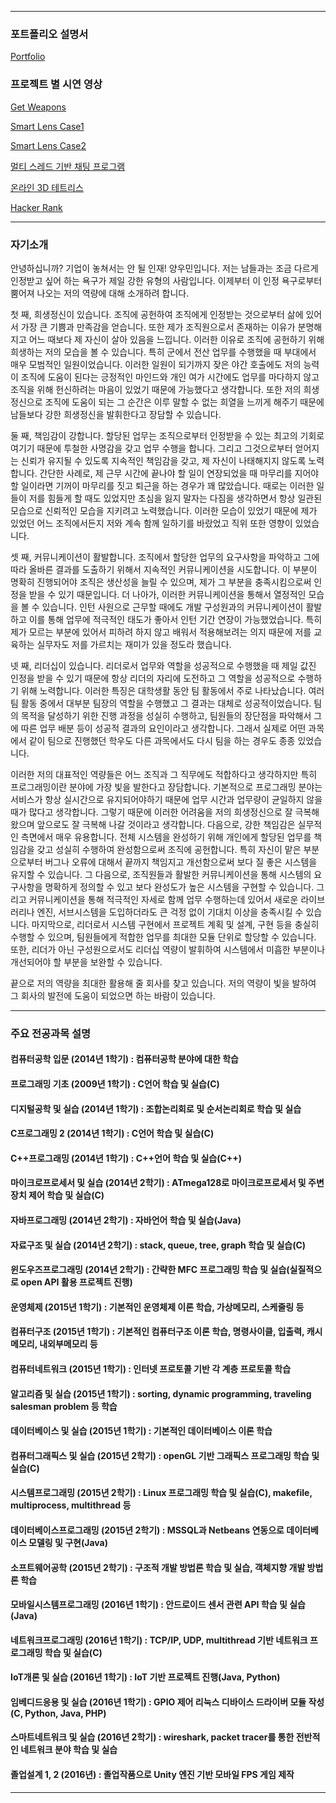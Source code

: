 ﻿
-------------

### 포트폴리오 설명서

[Portfolio](Portfolio_YangWoomin.pdf)

### 프로젝트 별 시연 영상

[Get Weapons][1]

[Smart Lens Case1][2]

[Smart Lens Case2][3]

[멀티 스레드 기반 채팅 프로그램][4]

[온라인 3D 테트리스][5]

[Hacker Rank][6]

-------------

### 자기소개 

 안녕하십니까? 기업이 놓쳐서는 안 될 인재! 양우민입니다. 저는 남들과는 조금 다르게 인정받고 싶어 하는 욕구가 제일 강한 유형의 사람입니다. 이제부터 이 인정 욕구로부터 뿜어져 나오는 저의 역량에 대해 소개하려 합니다.

 첫 째, 희생정신이 있습니다. 조직에 공헌하여 조직에게 인정받는 것으로부터 삶에 있어서 가장 큰 기쁨과 만족감을 얻습니다. 또한 제가 조직원으로서 존재하는 이유가 분명해지고 어느 때보다 제 자신이 살아 있음을 느낍니다. 이러한 이유로 조직에 공헌하기 위해 희생하는 저의 모습을 볼 수 있습니다. 특히 군에서 전산 업무를 수행했을 때 부대에서 매우 모범적인 일원이었습니다. 이러한 일원이 되기까지 잦은 야간 호출에도 저의 능력이 조직에 도움이 된다는 긍정적인 마인드와 개인 여가 시간에도 업무를 마다하지 않고 조직을 위해 헌신하려는 마음이 있었기 때문에 가능했다고 생각합니다. 또한 저의 희생정신으로 조직에 도움이 되는 그 순간은 이루 말할 수 없는 희열을 느끼게 해주기 때문에 남들보다 강한 희생정신을 발휘한다고 장담할 수 있습니다.

 둘 째, 책임감이 강합니다. 할당된 업무는 조직으로부터 인정받을 수 있는 최고의 기회로 여기기 때문에 투철한 사명감을 갖고 업무 수행을 합니다. 그리고 그것으로부터 얻어지는 신뢰가 유지될 수 있도록 지속적인 책임감을 갖고, 제 자신이 나태해지지 않도록 노력합니다. 간단한 사례로, 제 근무 시간에 끝나야 할 일이 연장되었을 때 마무리를 지어야 할 일이라면 기꺼이 마무리를 짓고 퇴근을 하는 경우가 꽤 많았습니다. 때로는 이러한 일들이 저를 힘들게 할 때도 있었지만 초심을 잃지 말자는 다짐을 생각하면서 항상 일관된 모습으로 신뢰적인 모습을 지키려고 노력했습니다. 이러한 모습이 있었기 때문에 제가 있었던 어느 조직에서든지 저와 계속 함께 일하기를 바랐었고 직위 또한 영향이 있었습니다.

 셋 째, 커뮤니케이션이 활발합니다. 조직에서 할당한 업무의 요구사항을 파악하고 그에 따라 올바른 결과를 도출하기 위해서 지속적인 커뮤니케이션을 시도합니다. 이 부분이 명확히 진행되어야 조직은 생산성을 늘릴 수 있으며, 제가 그 부분을 충족시킴으로써 인정을 받을 수 있기 때문입니다. 더 나아가, 이러한 커뮤니케이션을 통해서 열정적인 모습을 볼 수 있습니다. 인턴 사원으로 근무할 때에도 개발 구성원과의 커뮤니케이션이 활발하고 이를 통해 업무에 적극적인 태도가 좋아서 인턴 기간 연장이 가능했었습니다. 특히 제가 모르는 부분에 있어서 피하려 하지 않고 배워서 적용해보려는 의지 때문에 저를 교육하는 실무자도 저를 가르치는 재미가 있을 정도라 했습니다.

 넷 째, 리더십이 있습니다. 리더로서 업무와 역할을 성공적으로 수행했을 때 제일 값진 인정을 받을 수 있기 때문에 항상 리더의 자리에 도전하고 그 역할을 성공적으로 수행하기 위해 노력합니다. 이러한 특징은 대학생활 동안 팀 활동에서 주로 나타났습니다. 여러 팀 활동 중에서 대부분 팀장의 역할을 수행했고 그 결과는 대체로 성공적이었습니다. 팀의 목적을 달성하기 위한 진행 과정을 성실히 수행하고, 팀원들의 장단점을 파악해서 그에 따른 업무 배분 등이 성공적 결과의 요인이라고 생각합니다. 그래서 실제로 어떤 과목에서 같이 팀으로 진행했던 학우도 다른 과목에서도 다시 팀을 하는 경우도 종종 있었습니다. 

 이러한 저의 대표적인 역량들은 어느 조직과 그 직무에도 적합하다고 생각하지만 특히 프로그래밍이란 분야에 가장 빛을 발한다고 장담합니다. 기본적으로 프로그래밍 분야는 서비스가 항상 실시간으로 유지되어야하기 때문에 업무 시간과 업무량이 균일하지 않을 때가 많다고 생각합니다. 그렇기 때문에 이러한 어려움을 저의 희생정신으로 잘 극복해 왔으며 앞으로도 잘 극복해 나갈 것이라고 생각합니다. 다음으로, 강한 책임감은 실무적인 측면에서 매우 유용합니다. 전체 시스템을 완성하기 위해 개인에게 할당된 업무를 책임감을 갖고 성실히 수행하여 완성함으로써 조직에 공헌합니다. 특히 자신이 맡은 부분으로부터 버그나 오류에 대해서 끝까지 책임지고 개선함으로써 보다 질 좋은 시스템을 유지할 수 있습니다. 그 다음으로, 조직원들과 활발한 커뮤니케이션을 통해 시스템의 요구사항을 명확하게 정의할 수 있고 보다 완성도가 높은 시스템을 구현할 수 있습니다. 그리고 커뮤니케이션을 통해 적극적인 자세로 함께 업무 수행하는데 있어서 새로운 라이브러리나 엔진, 서브시스템을 도입하더라도 큰 걱정 없이 기대치 이상을 충족시킬 수 있습니다. 마지막으로, 리더로서 시스템 구현에서 프로젝트 계획 및 설계, 구현 등을 충실히 수행할 수 있으며, 팀원들에게 적합한 업무를 최대한 모듈 단위로 할당할 수 있습니다. 또한, 리더가 아닌 구성원으로서도 리더십 역량이 발휘하여 시스템에서 미흡한 부분이나 개선되어야 할 부분을 보완할 수 있습니다.

 끝으로 저의 역량을 최대한 활용해 줄 회사를 찾고 있습니다. 저의 역량이 빛을 발하여 그 회사의 발전에 도움이 되었으면 하는 바람이 있습니다. 

-------------

### 주요 전공과목 설명

#### 컴퓨터공학 입문 (2014년 1학기) : 컴퓨터공학 분야에 대한 학습

#### 프로그래밍 기초 (2009년 1학기) : C언어 학습 및 실습(C)

#### 디지털공학 및 실습 (2014년 1학기) : 조합논리회로 및 순서논리회로 학습 및 실습

#### C프로그래밍 2 (2014년 1학기) : C언어 학습 및 실습(C)

#### C++프로그래밍 (2014년 1학기) : C++언어 학습 및 실습(C++)

#### 마이크로프로세서 및 실습 (2014년 2학기) : ATmega128로 마이크로프로세서 및 주변장치 제어 학습 및 실습(C)

#### 자바프로그래밍 (2014년 2학기) : 자바언어 학습 및 실습(Java)

#### 자료구조 및 실습 (2014년 2학기) : stack, queue, tree, graph 학습 및 실습(C)

#### 윈도우즈프로그래밍 (2014년 2학기) : 간략한 MFC 프로그래밍 학습 및 실습(실질적으로 open API 활용 프로젝트 진행)

#### 운영체제 (2015년 1학기) : 기본적인 운영체제 이론 학습, 가상메모리, 스케줄링 등

#### 컴퓨터구조 (2015년 1학기) : 기본적인 컴퓨터구조 이론 학습, 명령사이클, 입출력, 캐시메모리, 내외부메모리 등

#### 컴퓨터네트워크 (2015년 1학기) : 인터넷 프로토콜 기반 각 계층 프로토콜 학습

#### 알고리즘 및 실습 (2015년 1학기) : sorting, dynamic programming, traveling salesman problem 등 학습

#### 데이터베이스 및 실습 (2015년 1학기) : 기본적인 데이터베이스 이론 학습

#### 컴퓨터그래픽스 및 실습 (2015년 2학기) : openGL 기반 그래픽스 프로그래밍 학습 및 실습(C)

#### 시스템프로그래밍 (2015년 2학기) : Linux 프로그래밍 학습 및 실습(C), makefile, multiprocess, multithread 등

#### 데이터베이스프로그래밍 (2015년 2학기) : MSSQL과 Netbeans 연동으로 데이터베이스 모델링 및 구현(Java)

#### 소프트웨어공학 (2015년 2학기) : 구조적 개발 방법론 학습 및 실습, 객체지향 개발 방법론 학습

#### 모바일시스템프로그래밍 (2016년 1학기) : 안드로이드 센서 관련 API 학습 및 실습(Java)

#### 네트워크프로그래밍 (2016년 1학기) : TCP/IP, UDP, multithread 기반 네트워크 프로그래밍 학습 및 실습(C)

#### IoT개론 및 실습 (2016년 1학기) : IoT 기반 프로젝트 진행(Java, Python)

#### 임베디드응용 및 실습 (2016년 1학기) : GPIO 제어 리눅스 디바이스 드라이버 모듈 작성(C, Python, Java, PHP)

#### 스마트네트워크 및 실습 (2016년 2학기) : wireshark, packet tracer를 통한 전반적인 네트워크 분야 학습 및 실습

#### 졸업설계 1, 2 (2016년) : 졸업작품으로 Unity 엔진 기반 모바일 FPS 게임 제작

-------------

[1]: https://www.youtube.com/watch?v=0Kbl6GyQW1U&feature=youtu.be
[2]: https://www.youtube.com/watch?v=tow8_QtblWU
[3]: https://www.youtube.com/watch?v=4CQZW3Me_dM
[4]: https://www.youtube.com/watch?v=6Vu56Nu6OrI&feature=youtu.be
[5]: https://www.youtube.com/watch?v=2vrGsw59Nmo&feature=youtu.be
[6]: https://www.hackerrank.com/cicyowoo
